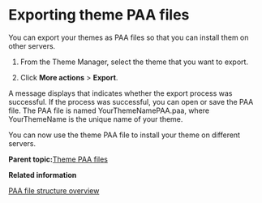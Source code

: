 # Exporting theme PAA files

You can export your themes as PAA files so that you can install them on other servers.

1.  From the Theme Manager, select the theme that you want to export.

2.  Click **More actions** \> **Export**.


A message displays that indicates whether the export process was successful. If the process was successful, you can open or save the PAA file. The PAA file is named YourThemeNamePAA.paa, where YourThemeName is the unique name of your theme.

You can now use the theme PAA file to install your theme on different servers.

**Parent topic:**[Theme PAA files](../dev-theme/themeopt_themedev_exportedpaa.md)

**Related information**  


[PAA file structure overview](../config/si_paa_spec_ov.md)

